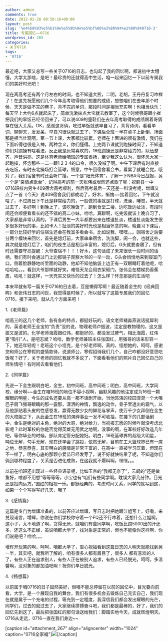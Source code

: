 ```yaml
---
author: admin
comments: true
date: 2012-02-28 08:50:16+00:00
layout: post
slug: '%e4%b8%93%e5%b1%9e%e5%9b%9e%e5%bf%86%e2%80%94%e2%80%940716-3'
title: 专属回忆——0716
wordpress_id: 265
categories:
- 关于0716
tags:
- '0716'
---
```


最近吧，大家又总写一些关于0716的日志，也勾起了我的回忆啊，都说初中太懵懂，大学太那啥，是吧！最珍贵的还就得高中生活，咱一起来回忆一下以前专属我们的美好时光吧！

现在离高考还有两个月左右的时间，也不知道大熊，二明，老胡，王丹丹复习咋样了！在这先祝愿他们几个今年高考取得他们想要的成绩，想想咱们在去年那个时候，天天是做不完的卷子，背不完的单词，那段时间是相当充实啊！也相当快乐：每天早上大约6点就起床了，简单洗漱抹点大宝就去教室了，这个时候强哥跟小崔把我们的早饭已经带回来了，可以说409的童鞋们在去年高考取得的成绩跟着哥俩存在很大关系。OK，感谢这哥俩，吃过早饭就该早自习了，背背诗词，看看单词，聊聊天，发发呆，早自习很快就过去了，下课后全班一半在桌子上卧倒，场面那是相当壮观啊，第一节上课，大家都比较累，老师在上面讲的很有激情，我们在下面听得也很是入神，两种含义，你们懂得。上完两节课就到跑操时间了，不知道你们对跑操有啥看法，反正我是灰常喜欢的，16班跑操还是非常给力的，队伍整齐，声音洪亮，这是体育老师给咱班的专属表扬，至少我这么认为，很怀念大家一起跑操，怀念那些一二一跟1 2 3 4的口令，很久没喊了啊。中午下课后有时直接去吃饭，有时去北操场打会篮球，惬意，中午回宿舍看会书，看累了就睡会觉，哦对了，我们宿舍有时还会听广播，一个是“阳光体育”，了解一下NBA今日战报，另一个是“亲情点歌台”，记得高考的前一天张伟或增辉还点歌了呢：祝蓟县一中0716班校内男生409宿舍高考顺利，然后高考最后一天还差一科没考呢，增辉又点了一首《今天》说409宿舍我们都成功了，好木，惭愧~~接着回忆，下午就没啥了，不过周日下午还是非常给力的，一般做的事就是打球，洗澡，睡觉，半天就过去了，多好啊！到晚上了，该吃晚饭了，跑到食堂二楼，边吃饭边扯淡，有段时间还会顺便看看长的还不错的高二小妹，哈哈，真聊啊，吃完饭就该上晚自习了，大家都是非常认真的，下课后男生一大半都要出来在楼道扯淡，楼道扯淡能发生很多很多好玩的事，比如卡人！扯淡的美好时光也是相当怀念的啊，晚自习下课后，一部分比较好学的住宿生还会在教室多看会书，比如说我，嘿嘿。。。回宿舍之后要分两个模块来回忆，首先是熄灯前，大家串串宿舍，洗洗脚，闹一会，也就这些，其次就是熄灯后了，咱们的夜生活是相当丰富的，熄灯后，G头就要查寝了，但有时还需要守亮提醒：大爷查宿不！！！好木，这句话成了未来很长一段时间的话柄，我们有时会通过门上边那镜子观察大爷的一举一动，G头会悄悄地来到寝室门口，侧着脸静静地听里面的动静，他却不知他脑袋上边正有一双眼睛盯着他呢，哈哈哈哈。。。看到大爷那样就好笑，难怪天龙会用衣架砸门，张伟会在楼梯扔香蕉皮，吼吼！就这样，一天充实又快乐的过去了！怎么样？怀念那是的生活吧

本来早就有写一篇关于0716的日志着，豆是懒得写啊！最近随着金生的《经典回眸》和张伟日志的问世，我觉得是时候了，所以就写了这篇专属我们的回忆0716，接下来吧，就从几个方面来吧！

1.《老师篇》

咱高三的这几个老师，各有各的特点，都挺好玩的，语文老师褚淼燕说话挺犀利的，英语老师王全宝的“负责”没的说，物理老师卢振波，注定是教物理的，这又是振又是波的。化学老师海霞跟红伟，都挺好的，都没发过脾气，相比海霞，红伟更“吸引”人，是吧志斌？哈哈，数学老师兼班主任张国红，用强哥的话来形容一下，她还年轻呢！老班这个小坦克，是个好老师啊，真的，怪想她的，呵呵，感谢您和师公在寒假的盛情款待，说道师公，寒假招待我们几个，自己咋都没好意思吃饭呢？好了，关于老师的回忆我就不多说了，下面看看他们的照片自己回忆自己的师生情吧！有时间去看看他们.



2.《同学篇》

先说一下金生跟明白吧，金生，初中同班，高中同班；明白，高中同班，大学同校，缘分啊~~金生在咱16班的地位不容小视啊，幽默风趣的他注定成为16班一颗耀眼的明星，今生的成名还要从高一那不话剧开始，当他饰演的校园混混一个大嘴巴子扇飞强哥眼睛的那一霎那，潇洒的神情，飘逸的动作，骨子里透出的霸气，以及他那贴着头皮的性感卷发，赢得无数少女的鲜花与掌声，使万千少女拜倒在金生的大校服之下，从此金生在16班的演绎事业一发不可收拾，在接下的几部话剧中，金生是绝对的主角，绝对的大哥，绝对给力，当初报志愿的时候咋就没考虑北影呢？此时军校的你是否觉得英雄无用武之地啊，没事的啊，在军校好好改造几年吧，等你毕业的时候，部队肯定管分配媳妇。明白，16班篮球界的超级大明星，吨位无解，勾手无解，现在还学会了跳投，依然无解，目前在工大篮球界已有一席之地，恭喜恭喜，其实明白的感情是非常丰富的，在高中一直被学习压着，但现在不一样了，明白心底的那颗小爱苗已经发芽了，说不好就快结果了呢，不知道你们俩到哪种程度了，关系是否进化成熟，在这我就不爆料啊，嘿嘿。。。

以前在咱班还出现过一些经典语录呢，比如玉帝的“我都无奈了”，云鹤的“还是做鱼好，啥都不用想”等等等等，小宝也有“咱们有些同学啊。耽误大家几分钟。目光还是投向远方。”国红的相视一乐。都挺经典的，考虑时间关系，同学的就写到这，如果一个个写得写好几天，哦了

3.《感情篇》

这篇是专门为增辉准备的，以前答应过增辉，写日志时把她跟江姐写上，好嘞，来兑现诺言，增辉，你说在你们学校你守着一个FQ还不行咋着，还想什么江姐啊，这小子，太不地道了啊，贪得无厌，就咱们有些同学啊，吃饭比跑5000出的汗还多，还这么不正经，虽说咱都大学了，找对象是正常的，但也不能像你这样啊，你们说是吧？哈哈。。。

增辉开玩笑的啊，呵呵，咱都大学了，衷心祝福看到这篇日志的人明天就能找到另一半，其实吧，就我所了解的，咱有很多人都有眉目了，很多人 都有喜欢的人了，有些人正在追求别人，有些人正在被别人追求，有些人已经脱光，呵呵，多温馨啊，没对象的都加油吧啊！祝你们早日脱光。

4.《畅想篇》

以前属于咱0716的日子固然美好，但咱不能总停留在以前的回忆中，目光要向前看，大学，是一个展现自我的舞台，我们有很多机会去锻炼自己充实自己，我们现在就是属于一个充电的过程，等充到一定程度，我深信我们都会发出耀眼的光芒，同学们，过去的就过去了，大家继续拼搏奋斗吧，我们都是最棒的，好了，我们的回忆先到这了，最后把张国红的那句话送给我们：脚踏实地今天，成就辉煌明天。0716从走远，0716一直在我们身边~~



[caption id="attachment_267" align="aligncenter" width="1024" caption="0716全家福"][![](http://i-deally.info/blog/wp-content/uploads/2012/02/DSC021851-1024x768.jpg)](http://i-deally.info/blog/wp-content/uploads/2012/02/DSC021851.jpg)[/caption]


